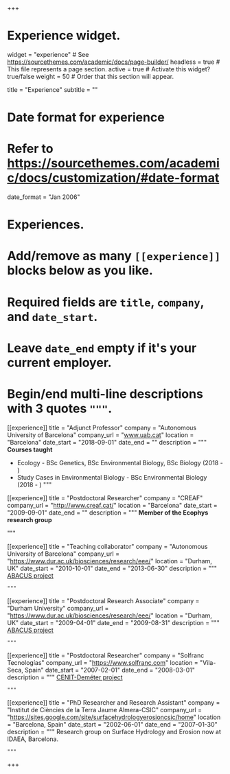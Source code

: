+++
# Experience widget.
widget = "experience"  # See https://sourcethemes.com/academic/docs/page-builder/
headless = true  # This file represents a page section.
active = true  # Activate this widget? true/false
weight = 50  # Order that this section will appear.

title = "Experience"
subtitle = ""

# Date format for experience
#   Refer to https://sourcethemes.com/academic/docs/customization/#date-format
date_format = "Jan 2006"

# Experiences.
#   Add/remove as many `[[experience]]` blocks below as you like.
#   Required fields are `title`, `company`, and `date_start`.
#   Leave `date_end` empty if it's your current employer.
#   Begin/end multi-line descriptions with 3 quotes `"""`.
[[experience]]
  title = "Adjunct Professor"
  company = "Autonomous University of Barcelona"
  company_url = "www.uab.cat"
  location = "Barcelona"
  date_start = "2018-09-01"
  date_end = ""
  description = """
  **Courses taught**
  
  * Ecology - BSc Genetics, BSc Environmental Biology, BSc Biology (2018 - )
  * Study Cases in Environmental Biology - BSc Environmental Biology (2018 - )
  """

[[experience]]
  title = "Postdoctoral Researcher"
  company = "CREAF"
  company_url = "http://www.creaf.cat/"
  location = "Barcelona"
  date_start = "2009-09-01"
  date_end = ""
  description = """
  **Member of the Ecophys research group**
  
  
  """

[[experience]]
  title = "Teaching collaborator"
  company = "Autonomous University of Barcelona"
  company_url = "https://www.dur.ac.uk/biosciences/research/eee/"
  location = "Durham, UK"
  date_start = "2010-10-01"
  date_end = "2013-06-30"
  description = """
  [ABACUS project](http://www.geos.ed.ac.uk)
  
    """


[[experience]]
  title = "Postdoctoral Research Associate"
  company = "Durham University"
  company_url = "https://www.dur.ac.uk/biosciences/research/eee/"
  location = "Durham, UK"
  date_start = "2009-04-01"
  date_end = "2009-08-31"
  description = """
  [ABACUS project](http://www.geos.ed.ac.uk)
  
    """
    
[[experience]]
  title = "Postdoctoral Researcher"
  company = "Solfranc Tecnologías"
  company_url = "https://www.solfranc.com"
  location = "Vila-Seca, Spain"
  date_start = "2007-02-01"
  date_end = "2008-03-01"
  description = """
  [CENIT-Deméter project](http://www.ptvino.com/es/jornada-clausura-cenit-demeter/)
  
    """  
   
[[experience]]
  title = "PhD Researcher and Research Assistant"
  company = "Institut de Ciències de la Terra Jaume Almera-CSIC"
  company_url = "https://sites.google.com/site/surfacehydrologyerosioncsic/home"
  location = "Barcelona, Spain"
  date_start = "2002-06-01"
  date_end = "2007-01-30"
  description = """
  Research group on Surface Hydrology and Erosion now at IDAEA, Barcelona.
  
    """     
+++
